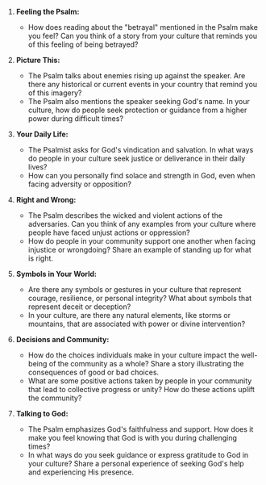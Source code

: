 1. **Feeling the Psalm:**
   - How does reading about the "betrayal" mentioned in the Psalm make you feel? Can you think of a story from your culture that reminds you of this feeling of being betrayed?

2. **Picture This:**
   - The Psalm talks about enemies rising up against the speaker. Are there any historical or current events in your country that remind you of this imagery?
   - The Psalm also mentions the speaker seeking God's name. In your culture, how do people seek protection or guidance from a higher power during difficult times?

3. **Your Daily Life:**
   - The Psalmist asks for God's vindication and salvation. In what ways do people in your culture seek justice or deliverance in their daily lives?
   - How can you personally find solace and strength in God, even when facing adversity or opposition?

4. **Right and Wrong:**
   - The Psalm describes the wicked and violent actions of the adversaries. Can you think of any examples from your culture where people have faced unjust actions or oppression?
   - How do people in your community support one another when facing injustice or wrongdoing? Share an example of standing up for what is right.

5. **Symbols in Your World:**
   - Are there any symbols or gestures in your culture that represent courage, resilience, or personal integrity? What about symbols that represent deceit or deception?
   - In your culture, are there any natural elements, like storms or mountains, that are associated with power or divine intervention?

6. **Decisions and Community:**
   - How do the choices individuals make in your culture impact the well-being of the community as a whole? Share a story illustrating the consequences of good or bad choices.
   - What are some positive actions taken by people in your community that lead to collective progress or unity? How do these actions uplift the community?

7. **Talking to God:**
   - The Psalm emphasizes God's faithfulness and support. How does it make you feel knowing that God is with you during challenging times?
   - In what ways do you seek guidance or express gratitude to God in your culture? Share a personal experience of seeking God's help and experiencing His presence.